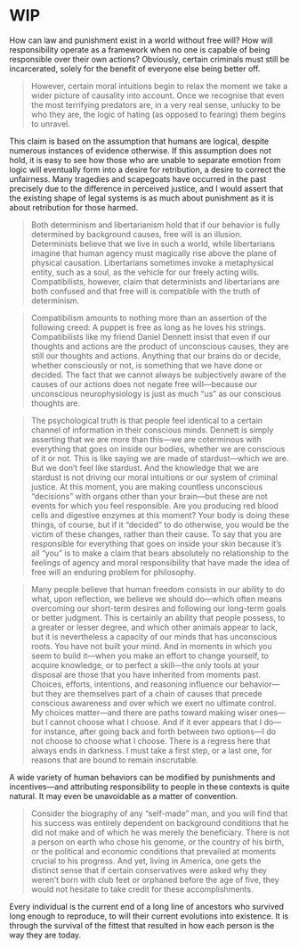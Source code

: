 # WIP

How can law and punishment exist in a world without free will? How will responsibility operate as a framework when no one is capable of being responsible over their own actions? Obviously, certain criminals must still be incarcerated, solely for the benefit of everyone else being better off.

> However, certain moral intuitions begin to relax the moment we take a wider picture of causality into account. Once we recognise that even the most terrifying predators are, in a very real sense, unlucky to be who they are, the logic of hating (as opposed to fearing) them begins to unravel.

This claim is based on the assumption that humans are logical, despite numerous instances of evidence otherwise. If this assumption does not hold, it is easy to see how those who are unable to separate emotion from logic will eventually form into a desire for retribution, a desire to correct the unfairness. Many tragedies and scapegoats have occurred in the past precisely due to the difference in perceived justice, and I would assert that the existing shape of legal systems is as much about punishment as it is about retribution for those harmed.

> Both determinism and libertarianism hold that if our behavior is fully determined by background causes, free will is an illusion. Determinists believe that we live in such a world, while libertarians imagine that human agency must magically rise above the plane of physical causation. Libertarians sometimes invoke a metaphysical entity, such as a soul, as the vehicle for our freely acting wills. Compatibilists, however, claim that determinists and libertarians are both confused and that free will is compatible with the truth of determinism.

> Compatibilism amounts to nothing more than an assertion of the following creed: A puppet is free as long as he loves his strings. Compatibilists like my friend Daniel Dennett insist that even if our thoughts and actions are the product of unconscious causes, they are still our thoughts and actions. Anything that our brains do or decide, whether consciously or not, is something that we have done or decided. The fact that we cannot always be subjectively aware of the causes of our actions does not negate free will—because our unconscious neurophysiology is just as much “us” as our conscious thoughts are.

> The psychological truth is that people feel identical to a certain channel of information in their conscious minds. Dennett is simply asserting that we are more than this—we are coterminous with everything that goes on inside our bodies, whether we are conscious of it or not. This is like saying we are made of stardust—which we are. But we don’t feel like stardust. And the knowledge that we are stardust is not driving our moral intuitions or our system of criminal justice. At this moment, you are making countless unconscious “decisions” with organs other than your brain—but these are not events for which you feel responsible. Are you producing red blood cells and digestive enzymes at this moment? Your body is doing these things, of course, but if it “decided” to do otherwise, you would be the victim of these changes, rather than their cause. To say that you are responsible for everything that goes on inside your skin because it’s all “you” is to make a claim that bears absolutely no relationship to the feelings of agency and moral responsibility that have made the idea of free will an enduring problem for philosophy.

> Many people believe that human freedom consists in our ability to do what, upon reflection, we believe we should do—which often means overcoming our short-term desires and following our long-term goals or better judgment. This is certainly an ability that people possess, to a greater or lesser degree, and which other animals appear to lack, but it is nevertheless a capacity of our minds that has unconscious roots. You have not built your mind. And in moments in which you seem to build it—when you make an effort to change yourself, to acquire knowledge, or to perfect a skill—the only tools at your disposal are those that you have inherited from moments past. Choices, efforts, intentions, and reasoning influence our behavior—but they are themselves part of a chain of causes that precede conscious awareness and over which we exert no ultimate control. My choices matter—and there are paths toward making wiser ones—but I cannot choose what I choose. And if it ever appears that I do—for instance, after going back and forth between two options—I do not choose to choose what I choose. There is a regress here that always ends in darkness. I must take a first step, or a last one, for reasons that are bound to remain inscrutable.

A wide variety of human behaviors can be modified by punishments and incentives—and attributing responsibility to people in these contexts is quite natural. It may even be unavoidable as a matter of convention. 

> Consider the biography of any “self-made” man, and you will find that his success was entirely dependent on background conditions that he did not make and of which he was merely the beneficiary. There is not a person on earth who chose his genome, or the country of his birth, or the political and economic conditions that prevailed at moments crucial to his progress. And yet, living in America, one gets the distinct sense that if certain conservatives were asked why they weren’t born with club feet or orphaned before the age of five, they would not hesitate to take credit for these accomplishments.

Every individual is the current end of a long line of ancestors who survived long enough to reproduce, to will their current evolutions into existence. It is through the survival of the fittest that resulted in how each person is the way they are today.



